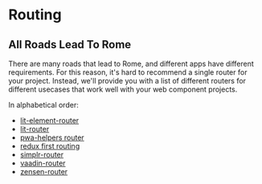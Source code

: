 # Routing

## All Roads Lead To Rome

There are many roads that lead to Rome, and different apps have different requirements. For this reason, it's hard to recommend a single router for your project. Instead, we'll provide you with a list of different routers for different usecases that work well with your web component projects.

In alphabetical order:

- [lit-element-router](https://github.com/hamedasemi/lit-element-router)
- [lit-router](https://github.com/danevans/lit-router)
- [pwa-helpers router](https://github.com/Polymer/pwa-helpers#routerjs)
- [redux first routing](https://github.com/mksarge/redux-first-routing)
- [simplr-router](https://github.com/Matsuuu/simplr-router)
- [vaadin-router](https://github.com/vaadin/vaadin-router)
- [zensen-router](https://github.com/travistrue2008/zensen-router)
